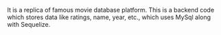 It is a replica of famous movie database platform.
This is a backend code which stores data like ratings, name, year, etc., which uses MySql along with Sequelize.
